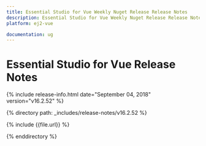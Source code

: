 ```yaml
---
title: Essential Studio for Vue Weekly Nuget Release Release Notes  
description: Essential Studio for Vue Weekly Nuget Release Release Notes  
platform: ej2-vue

documentation: ug
---
```


# Essential Studio for  Vue  Release Notes  

{% include release-info.html date="September 04, 2018"   version="v16.2.52"  %} 

{% directory path: _includes/release-notes/v16.2.52 %}

{% include {{file.url}} %}

{% enddirectory %}
